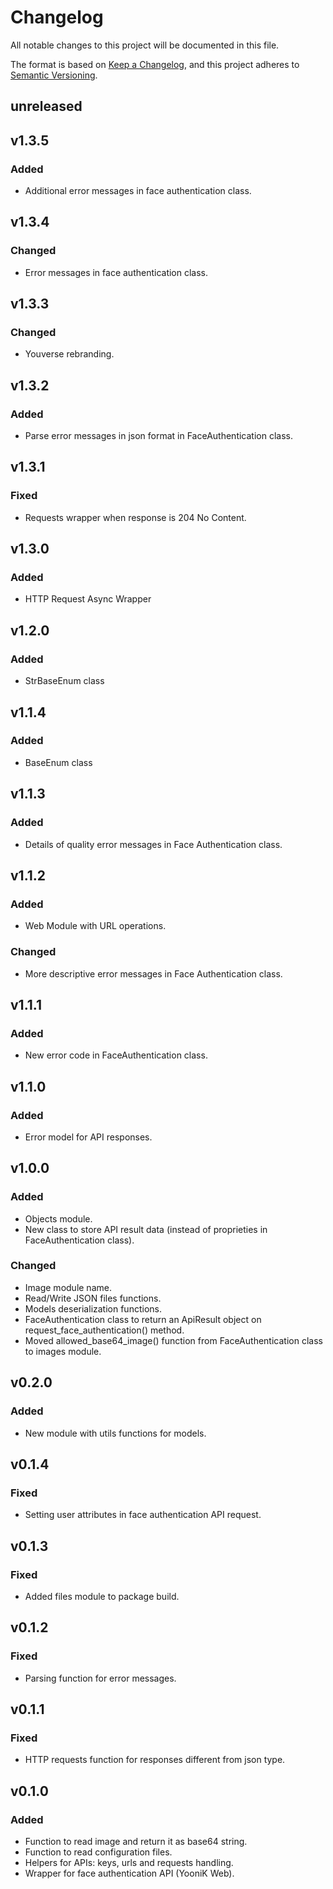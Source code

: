 # Changelog

All notable changes to this project will be documented in this file.

The format is based on [Keep a Changelog](https://keepachangelog.com/en/1.0.0/),
and this project adheres to [Semantic Versioning](https://semver.org/spec/v2.0.0.html).


## unreleased

## v1.3.5

### Added

- Additional error messages in face authentication class.

## v1.3.4

### Changed

- Error messages in face authentication class.

## v1.3.3

### Changed

- Youverse rebranding.

## v1.3.2

### Added

- Parse error messages in json format in FaceAuthentication class.

## v1.3.1

### Fixed

- Requests wrapper when response is 204 No Content.

## v1.3.0

### Added

- HTTP Request Async Wrapper

## v1.2.0

### Added

- StrBaseEnum class

## v1.1.4

### Added

- BaseEnum class

## v1.1.3

### Added

- Details of quality error messages in Face Authentication class.

## v1.1.2

### Added

- Web Module with URL operations.

### Changed

- More descriptive error messages in Face Authentication class.

## v1.1.1

### Added

- New error code in FaceAuthentication class.

## v1.1.0

### Added

- Error model for API responses.

## v1.0.0

### Added

- Objects module.
- New class to store API result data (instead of proprieties in FaceAuthentication class).

### Changed

- Image module name.
- Read/Write JSON files functions.
- Models deserialization functions.
- FaceAuthentication class to return an ApiResult object on request_face_authentication() method.
- Moved allowed_base64_image() function from FaceAuthentication class to images module.

## v0.2.0

### Added

- New module with utils functions for models.

## v0.1.4

### Fixed

- Setting user attributes in face authentication API request.

## v0.1.3

### Fixed

- Added files module to package build.

## v0.1.2

### Fixed

- Parsing function for error messages.

## v0.1.1

### Fixed

- HTTP requests function for responses different from json type.

## v0.1.0

### Added

- Function to read image and return it as base64 string.
- Function to read configuration files.
- Helpers for APIs: keys, urls and requests handling.
- Wrapper for face authentication API (YooniK Web).
